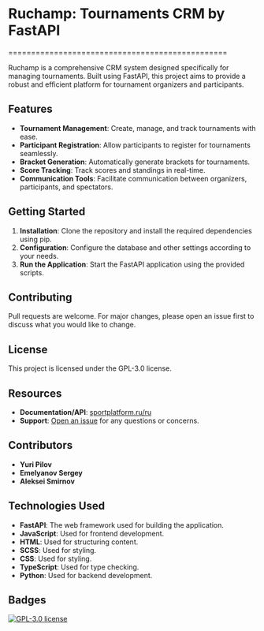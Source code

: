 # Ruchamp: Tournaments CRM by FastAPI
================================================

Ruchamp is a comprehensive CRM system designed specifically for managing tournaments. Built using FastAPI, this project aims to provide a robust and efficient platform for tournament organizers and participants.

## Features
- **Tournament Management**: Create, manage, and track tournaments with ease.
- **Participant Registration**: Allow participants to register for tournaments seamlessly.
- **Bracket Generation**: Automatically generate brackets for tournaments.
- **Score Tracking**: Track scores and standings in real-time.
- **Communication Tools**: Facilitate communication between organizers, participants, and spectators.

## Getting Started
1. **Installation**: Clone the repository and install the required dependencies using pip.
2. **Configuration**: Configure the database and other settings according to your needs.
3. **Run the Application**: Start the FastAPI application using the provided scripts.

## Contributing
Pull requests are welcome. For major changes, please open an issue first to discuss what you would like to change.

## License
This project is licensed under the GPL-3.0 license.

## Resources
- **Documentation/API**: [sportplatform.ru/ru](http://84.252.128.101:8000/docs)
- **Support**: [Open an issue](https://github.com/ya-yura/ruchamp/issues) for any questions or concerns.

## Contributors
- **Yuri Pilov**
- **Emelyanov Sergey**
- **Aleksei Smirnov**

## Technologies Used
- **FastAPI**: The web framework used for building the application.
- **JavaScript**: Used for frontend development.
- **HTML**: Used for structuring content.
- **SCSS**: Used for styling.
- **CSS**: Used for styling.
- **TypeScript**: Used for type checking.
- **Python**: Used for backend development.

## Badges
[![GPL-3.0 license](https://img.shields.io/badge/License-GPL%203.0-blue.svg)](https://www.gnu.org/licenses/gpl-3.0)

